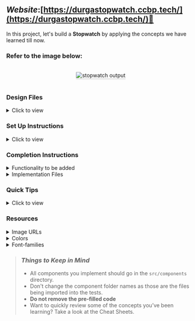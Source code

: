 ## **_Website_**:[https://durgastopwatch.ccbp.tech/](https://durgastopwatch.ccbp.tech/)🔗


In this project, let's build a **Stopwatch** by applying the concepts we have learned till now.

### Refer to the image below:

<br/>
<div style="text-align: center;">
<img src="https://assets.ccbp.in/frontend/content/react-js/stopwatch-output-v2.gif" alt="stopwatch output" style="max-width:70%;box-shadow:0 2.8px 2.2px rgba(0, 0, 0, 0.12)">
</div>
<br/>

### Design Files

<details>
<summary>Click to view</summary>

- [Extra Small (Size < 576px), Small (Size >= 576px)](https://assets.ccbp.in/frontend/content/react-js/stopwatch-sm-output.png)
- [Medium (Size >= 768px), Large (Size >= 992px) and Extra Large (Size >= 1200px)](https://assets.ccbp.in/frontend/content/react-js/stopwatch-lg-output.png)

</details>

### Set Up Instructions

<details>
<summary>Click to view</summary>

- Download dependencies by running `npm install`
- Start up the app using `npm start`
</details>

### Completion Instructions

<details>
<summary>Functionality to be added</summary>
<br/>

The app must have the following functionalities

- When the **Start** button is clicked, then the Stopwatch should start running
- When the **Stop** button is clicked, then the Stopwatch should stop running
- When the **Reset** button is clicked, then the Stopwatch should be reset to zero
</details>

<details>
<summary>Implementation Files</summary>
<br/>

Use these files to complete the implementation:

- `src/components/Stopwatch/index.js`
- `src/components/Stopwatch/index.css`
</details>

### Quick Tips

<details>
<summary>Click to view</summary>
<br>

- You can use the `box-shadow` CSS property to apply the box-shadow effect to containers

  ```
    box-shadow: 0px 4px 16px 0px #bfbfbf;
  ```

  <br/>
  <img src="https://assets.ccbp.in/frontend/content/react-js/box-shadow-img.png" alt="box shadow" style="width:200px" />

- You can use `Math.floor()` function that returns the **largest integer less than or equal to a given number**

  ```js
  console.log(Math.floor(5.95)); // output: 5
  ```
</details>

### Resources

<details>
<summary>Image URLs</summary>

- [https://assets.ccbp.in/frontend/react-js/stopwatch-timer.png](https://assets.ccbp.in/frontend/react-js/stopwatch-timer.png) alt should be **stopwatch** 
- [https://assets.ccbp.in/frontend/react-js/stopwatch-sm-bg.png](https://assets.ccbp.in/frontend/react-js/stopwatch-sm-bg.png)
- [https://assets.ccbp.in/frontend/react-js/stopwatch-lg-bg.png](https://assets.ccbp.in/frontend/react-js/stopwatch-lg-bg.png)
</details>

<details>
<summary>Colors</summary>

<br/>

<div style="background-color: #ffffff ; width: 150px; padding: 10px; color: black">Hex: #ffffff</div>
<div style="background-color: #333333 ; width: 150px; padding: 10px; color: white">Hex: #333333</div>
<div style="background-color: #1db05f ; width: 150px; padding: 10px; color: white">Hex: #1db05f</div>
<div style="background-color: #ef0d36 ; width: 150px; padding: 10px; color: white">Hex: #ef0d36</div>
<div style="background-color: #eaa800 ; width: 150px; padding: 10px; color: white">Hex: #eaa800</div>

</details>

<details>
<summary>Font-families</summary>

- Roboto

</details>

> ### _Things to Keep in Mind_
>
> - All components you implement should go in the `src/components` directory.
> - Don't change the component folder names as those are the files being imported into the tests.
> - **Do not remove the pre-filled code**
> - Want to quickly review some of the concepts you’ve been learning? Take a look at the Cheat Sheets.
